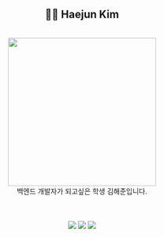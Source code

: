 
<div align="center">
  <h2> 👨‍🎓 Haejun Kim </h2>
  <br>
  
  <img src="https://user-images.githubusercontent.com/51086651/135150350-026c6f4b-b8dd-4eef-b6e1-3f19713bc1d5.jpg" width=300 >
  <br>
  백엔드 개발자가 되고싶은 학생 김해준입니다.
  
<!--   <h3>💻 
Skills</h3>

  <img src="https://img.shields.io/badge/Spring-7EB34F?style=flat-square&logo=Spring&logoColor=white"/>
  <img src="https://img.shields.io/badge/NestJS-0E0E10?style=flat-square&logo=NestJS&logoColor=white"/>
  <img src="https://img.shields.io/badge/Kafka-FFFFFF?style=flat-square&logo=Apache Kafka&logoColor=black"/>
  <img src="https://img.shields.io/badge/Docker-2496ed?style=flat-square&logo=docker&logoColor=white"/>
  <img src="https://img.shields.io/badge/MySQL-285E88?style=flat-square&logo=MySQL&logoColor=white"/>
  <br>
  <img src="https://img.shields.io/badge/Java-007396?style=flat-square&logo=Java&logoColor=white"/>
  <img src="https://img.shields.io/badge/TypeScript-4272BA?style=flat-square&logo=TypeScript&logoColor=white"/>
  <img src="https://img.shields.io/badge/Python-4774A5?style=flat-square&logo=Python&logoColor=white"/> -->
  

<!--   <h3> :feet: </h3> -->
  <br>
  <br>
  <br>
  <br>
  <a href="https://velog.io/@dubu4050"><img src="https://img.shields.io/badge/Velog-60C69A?style=flat-square&logo=vimeo&logoColor=white"/></a>
  <a href="mailto:dubu4050@gmail.com"><img src="https://img.shields.io/badge/Gmail-D85140?style=flat-square&logo=gmail&logoColor=white"/></a>
  <a href="mailto:dubu4050@naver.com"><img src="https://img.shields.io/badge/Naver-white?style=flat-square&logo=naver&logoColor=60CB6C"/></a>
  <br>
</div>
<!--
**dubu4050/dubu4050** is a ✨ _special_ ✨ repository because its `README.md` (this file) appears on your GitHub profile.

Here are some ideas to get you started:

- 🔭 I’m currently working on ...
- 🌱 I’m currently learning ...
- 👯 I’m looking to collaborate on ...
- 🤔 I’m looking for help with ...
- 💬 Ask me about ...
- 📫 How to reach me: ...
- 😄 Pronouns: ...
- ⚡ Fun fact: ...
-->
